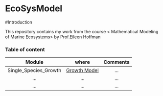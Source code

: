 # EcoSysModel

#Introduction

This repository contains my work from the course < Mathematical Modeling of Marine Ecosystems> by Prof.Eileen Hoffman

### Table of content
|           Module            |                                                where                                                |    Comments                                |                                                                          
|:---------------------------:|:---------------------------------------------------------------------------------------------------:|:----------------------------------------------------------------------------------------------------------------:|
| Single_Species_Growth | [Growth Model](https://github.com/Zhu-Yifan/EcoSysModel/blob/master/SingleSpeciesGrowthModel.ipynb) |  ...    |  
|             ...             |                                                 ...                                                 | ... |             
|             ...             |                                                 ...                                                 | ...|                       
